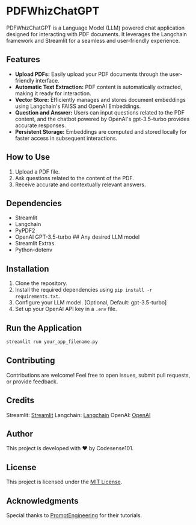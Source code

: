 # PDFWhizChatGPT

PDFWhizChatGPT is a Language Model (LLM) powered chat application designed for interacting with PDF documents. It leverages the Langchain framework and Streamlit for a seamless and user-friendly experience.

## Features

- **Upload PDFs:** Easily upload your PDF documents through the user-friendly interface.
- **Automatic Text Extraction:** PDF content is automatically extracted, making it ready for interaction.
- **Vector Store:** Efficiently manages and stores document embeddings using Langchain's FAISS and OpenAI Embeddings.
- **Question and Answer:** Users can input questions related to the PDF content, and the chatbot powered by OpenAI's gpt-3.5-turbo provides accurate responses.
- **Persistent Storage:** Embeddings are computed and stored locally for faster access in subsequent interactions.

## How to Use

1. Upload a PDF file.
2. Ask questions related to the content of the PDF.
3. Receive accurate and contextually relevant answers.

## Dependencies

- Streamlit
- Langchain
- PyPDF2
- OpenAI GPT-3.5-turbo ## Any desired LLM model
- Streamlit Extras
- Python-dotenv

## Installation

1. Clone the repository.
2. Install the required dependencies using `pip install -r requirements.txt`.
3. Configure your LLM model. [Optional, Default: gpt-3.5-turbo]
4. Set up your OpenAI API key in a `.env` file.

## Run the Application

```bash
streamlit run your_app_filename.py
```

## Contributing
Contributions are welcome! Feel free to open issues, submit pull requests, or provide feedback.

## Credits
Streamlit: [Streamlit](https://streamlit.io/)
Langchain: [Langchain](https://langchat.github.io/)
OpenAI: [OpenAI](https://openai.com/)

## Author
This project is developed with :heart: by Codesense101.

## License
This project is licensed under the [MIT License](https://chat.openai.com/c/LICENSE).

## Acknowledgments
Special thanks to [PromptEngineering](https://www.youtube.com/@engineerprompt) for their tutorials.
